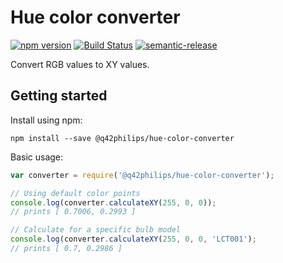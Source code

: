 # Hue color converter
[![npm version](https://badge.fury.io/js/%40q42philips%2Fhue-color-converter.svg)](https://badge.fury.io/js/%40q42philips%2Fhue-color-converter)
[![Build Status](https://travis-ci.org/Q42Philips/hue-color-converter.svg?branch=master)](https://travis-ci.org/Q42Philips/hue-color-converter)
[![semantic-release](https://img.shields.io/badge/%20%20%F0%9F%93%A6%F0%9F%9A%80-semantic--release-e10079.svg)](https://github.com/semantic-release/semantic-release)

Convert RGB values to XY values.

## Getting started
Install using npm:
```
npm install --save @q42philips/hue-color-converter
```

Basic usage:
``` javascript
var converter = require('@q42philips/hue-color-converter');

// Using default color points
console.log(converter.calculateXY(255, 0, 0));
// prints [ 0.7006, 0.2993 ]

// Calculate for a specific bulb model
console.log(converter.calculateXY(255, 0, 0, 'LCT001');
// prints [ 0.7, 0.2986 ]
```